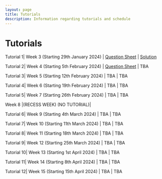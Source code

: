 ```yaml
---
layout: page
title: Tutorials
description: Information regarding tutorials and schedule 
---
```


# Tutorials

Tutorial 1| Week 3 (Starting 29th January 2024) | [Question Sheet](https://weiserlab.github.io/wirelessnetworking/Tutorial1_amended.pdf) | [Solution](https://weiserlab.github.io/wirelessnetworking/tut1_sol.pdf)

Tutorial 2| Week 4 (Starting 5th February 2024) | [Question Sheet](https://weiserlab.github.io/wirelessnetworking/Tutorial2.pdf) | TBA

Tutorial 3| Week 5 (Starting 12th February 2024) | TBA | TBA

Tutorial 4| Week 6 (Starting 19th February 2024) | TBA | TBA

Tutorial 5| Week 7 (Starting 26th February 2024) | TBA | TBA

Week 8  |(RECESS WEEK) (NO TUTORIAL)|

Tutorial 6| Week 9 (Starting 4th March 2024) | TBA | TBA

Tutorial 7| Week 10 (Starting 11th March 2024) | TBA | TBA

Tutorial 8| Week 11 (Starting 18th March 2024) | TBA | TBA

Tutorial 9| Week 12 (Starting 25th March 2024) | TBA | TBA

Tutorial 10| Week 13 (Starting 1st April 2024) | TBA | TBA

Tutorial 11| Week 14 (Starting 8th April 2024) | TBA | TBA

Tutorial 12| Week 15 (Starting 15th April 2024) | TBA | TBA
